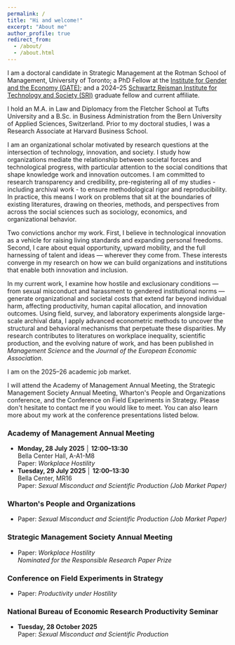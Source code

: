 ```yaml
---
permalink: /
title: "Hi and welcome!"
excerpt: "About me"
author_profile: true
redirect_from: 
  - /about/
  - /about.html
---
```


<p>
  I am a doctoral candidate in Strategic Management at the Rotman School of Management, University of Toronto; a PhD Fellow at the
  <a href="https://www.gendereconomy.org/">Institute for Gender and the Economy (GATE)</a>; and a 2024–25
  <a href="https://srinstitute.utoronto.ca/">Schwartz Reisman Institute for Technology and Society (SRI)</a> graduate fellow and current affiliate.
</p>

<p>
  I hold an M.A. in Law and Diplomacy from the Fletcher School at Tufts University and a B.Sc. in Business Administration from the
  Bern University of Applied Sciences, Switzerland. Prior to my doctoral studies, I was a Research Associate at Harvard Business School.
</p>

<p>
  I am an organizational scholar motivated by research questions at the intersection of technology, innovation, and society. I study how organizations mediate the relationship between societal forces and technological progress, with particular attention to the social conditions that shape knowledge work and innovation outcomes. I am committed to research transparency and credibility, pre-registering all of my studies - including archival work - to ensure methodological rigor and reproducibility. In practice, this means I work on problems that sit at the boundaries of existing literatures, drawing on theories, methods, and perspectives from across the social sciences such as sociology, economics, and organizational behavior.
</p>

<p>
  Two convictions anchor my work. First, I believe in technological innovation as a vehicle for raising living standards and expanding personal freedoms. Second, I care about equal opportunity, upward mobility, and the full harnessing of talent and ideas — wherever they come from. These interests converge in my research on how we can build organizations and institutions that enable both innovation and inclusion.
</p>

<p>
  In my current work, I examine how hostile and exclusionary conditions — from sexual misconduct and harassment to gendered institutional norms — generate organizational and societal costs that extend far beyond individual harm, affecting productivity, human capital allocation, and innovation outcomes. Using field, survey, and laboratory experiments alongside large-scale archival data, I apply advanced econometric methods to uncover the structural and behavioral mechanisms that perpetuate these disparities. My research contributes to literatures on workplace inequality, scientific production, and the evolving nature of work, and has been published in <i>Management Science</i> and the <i>Journal of the European Economic Association</i>.
</p>




<p>I am on the 2025–26 academic job market. </p>
<!--  I am <strong>authorized to work in the United States, the European Economic Area and the UK</strong>, holding a Swiss citizenship and a U.S. Green Card. -->

<p>
  I will attend the Academy of Management Annual Meeting, the Strategic Management Society Annual Meeting, Wharton's People and Organizations conference, and the Conference on Field Experiments in Strategy. Please don't hesitate to contact me if you would like to meet. You can also learn more about my work at the conference presentations listed below.
</p>

<h3>Academy of Management Annual Meeting</h3>
<ul>
  <li>
    <strong>Monday, 28&nbsp;July&nbsp;2025&nbsp;│ 12:00–13:30</strong><br>
    Bella Center Hall, A-A1-M8<br>
    Paper: <i>Workplace Hostility</i>
  </li>
  <li>
    <strong>Tuesday, 29&nbsp;July&nbsp;2025&nbsp;│ 12:00–13:30</strong><br>
    Bella Center, MR16<br>
    Paper: <i>Sexual Misconduct and Scientific Production (Job Market Paper) </i>
  </li>
</ul>


<h3>Wharton's People and Organizations</h3>
<ul>
  <li>
    Paper: <i>Sexual Misconduct and Scientific Production (Job Market Paper)</i>
  </li>
</ul>

<h3>Strategic Management Society Annual Meeting</h3>
<ul>
  <li>
    Paper: <i>Workplace Hostility</i><br>
    <i>Nominated for the Responsible Research Paper Prize</i>
  </li>
</ul>


<h3>Conference on Field Experiments in Strategy</h3>
<ul>
  <li>
    Paper: <i>Productivity under Hostility</i>
  </li>
</ul>

<h3>National Bureau of Economic Research Productivity Seminar </h3>
<ul>
  <li>    
  <strong>Tuesday, 28&nbsp;October&nbsp;2025&nbsp;</strong><br>
    Paper: <i>Sexual Misconduct and Scientific Production</i>
  </li>
</ul>

<!-- I am a doctoral student in Strategic Management at Rotman School of Management, University of Toronto, a PhD Fellow at the [Institute for Gender and the Economy (GATE)](https://www.gendereconomy.org/), and a 2024-25 [Schwartz Reisman Institute of Technology and Society (SRI)](https://srinstitute.utoronto.ca/) graduate fellow and affiliate.


I hold a MA in Law and Diplomacy from the Fletcher School at Tufts University, USA, and a BSc in Business Administration from Bern University of Applied Sciences, Switzerland. Prior to joining the Ph.D. Program, I was a Research Associate at Harvard Business School.

My work investigates how hostile and exclusionary environments for women generate organizational and societal costs. These environments—ranging from workplaces marked by sexual misconduct and harassment to gendered beliefs, national institutions, and norms that constrain women’s labor-market participation—generate costs not only for affected individuals but also for productivity, human capital allocation, and broader economic outcomes. Using field, survey, and laboratory experiments alongside large-scale archival data, I apply advanced econometric methods to uncover the structural and behavioral mechanisms that perpetuate disparities. My research contributes to literatures on workplace inequality, scientific production, and the evolving nature of work and has already been published in <i>Management Science</i> and the <i>Journal of the European Economic Association</i>.

I will be on the 2025-2026 academic job market.


I will attend the Academy of Management Annual Meeting and the Strategic Management Society Annual Meeting. Please don't hesitate to reach out if you'd like to meet with me. You can also learn about my work at one of my conference presentations, listed below.

<br>Academy of Management:</br>
Monday, July 28, 2025 from 12:00 PM to 13:30 PM.
Location: Bella Center Hall, A- A1-m8
Paper: Workplace Hostility

Tuesday, July 29, 2025 from 12:00 PM to 13:00 PM.
Location: Bella Center, MR16
Paper: Sexual Harassment and Scientific Production

<br>Strategic Management Society Annual Meeting:</br>
Paper: Workplace Hostility
<i>Nominated for the Responsible Research Paper Prize</i>



<i> Session 12906: Challenging Workplace Hostility: How Collective Action Can Address Sexual Harassment</i>

<i> Session 12135: Sexual Misconduct in the Workplace: Organizational Consequences and the Role of Toxic Culture </i>


As an organizational scholar, I focus on understanding the underlying mechanisms of gender disparities in professional contexts, as well as identifying interventions that can mitigate them. In my first stream of work, I investigate the impact of workplace climate on gender representation in organizations and organizational outcomes – and how hybrid and teamwork shape these outcomes. This body of work directly informs key aspects of the future of work, particularly as hybrid and remote work models and teamwork become more prevalent. First, I show that hybrid and remote work arrangements shape the tolerance of workplace hostility. As more organizations adopt more flexible forms of work arrangements, understanding these dynamics is essential for creating inclusive and productive workplaces in the future. Second, technological advancements have facilitated the shift towards remote and hybrid work. My work examines the human and social implications of these technological shifts, offering insight into how technology might shape the future of work environments. Third, my ongoing experimental work on hostility and productivity provides insights into how interpersonal dynamics affect team performance. As teamwork remains a cornerstone (and becomes more prevalent) in many industries, understanding these effects is vital for understanding the factors driving organizational effectiveness in the future.

A second set of papers unpacks the impact of gender beliefs and norms on individuals’ self-ability assessments, application behavior, and scientific contributions. This set of papers addresses women's underrepresentation in challenging but highly rewarding positions by examining underlying mechanisms of gender disparities. The findings reveal how stereotypes, social norms, and the status-quo information environment shape and reinforce gender imbalances in professional settings and offer an empirically validated and practical solution to improve gender diversity in applicant pools. This work aligns with my broader agenda of investigating how social factors influence selection processes and perpetuate gender gaps across organizational contexts.


I use experimental (lab and field) methods and econometric approaches leveraging observational and historical data to address these questions. 
My work relies on the latest econometric methods and experimental best practices (including pre-registration and pre-analysis plans). I am committed to open science and transparency whenever possible by posting full experimental materials, making datasets accessible for replication, and providing full transparency about the research process.

My research has appeared in Management Science and the Journal of the European Economic Association. It has been recognized by the Academy of Management and the ZEW Conference With and Within Organizations. It has also received funding from several grant institutes, including SSHRC (the Canadian equivalent of the NSF), the Schwartz Reisman Institute for Technology and Society, the Institute for Gender and the Economy, and the TD-Management and Data Analytics Lab. I presented my work at numerous reputable conferences across fields, including the Academy of Management Annual Meeting, the European Group for Organizational Studies, the People and Organizations Conference, Advances with Field Experiments, the Implications of Remote Work Conference, the SMS Strategies for Sustainable Human Development Conference, and the Stanford Institute for Theoretical Economics. I shared my work with practitioners and executives at the Rotman School of Management at the University of Toronto and the Wharton School at the University of Pennsylvania.



With my research, I explore how gender and social forces influences our contributions and outcomes in challenging settings with the potential for high reward in organizations, science, and entrepreneurship. My primary school of thought is social constructivism and power. As such, I take a particular interest in social forces such as norms and gender and how they interact in our society and how they shape freedoms, opportunities, and welfare distributions.

I study which normative and structural conditions influence a qualified and talented individual to contribute their knowledge, especially in challenging but highly rewarding settings. My three papers Stereotypes and Belief Updating,  Whether to Apply, and Workplace Hostility are examples of this line of work. I use laboratory experiments, online field experiments, and simulated labor markets to study these questions.  

I have a latent interest in education, technology, and entrepreneurship and innovation.
-->
